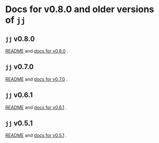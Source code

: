 # Docs for v0.8.0 and older versions of `jj`

## `jj` v0.8.0

[README](https://github.com/martinvonz/jj/blob/v0.8.0/README.md)
and
[docs for v0.8.0](https://github.com/martinvonz/jj/tree/v0.8.0/docs)
.

## `jj` v0.7.0

[README](https://github.com/martinvonz/jj/blob/v0.7.0/README.md)
and
[docs for v0.7.0](https://github.com/martinvonz/jj/tree/v0.7.0/docs)
.

## `jj` v0.6.1

[README](https://github.com/martinvonz/jj/blob/v0.6.1/README.md)
and
[docs for v0.6.1](https://github.com/martinvonz/jj/tree/v0.6.1/docs)
.


## `jj` v0.5.1

[README](https://github.com/martinvonz/jj/blob/v0.5.1/README.md)
and
[docs for v0.5.1](https://github.com/martinvonz/jj/tree/v0.5.1/docs)
.

